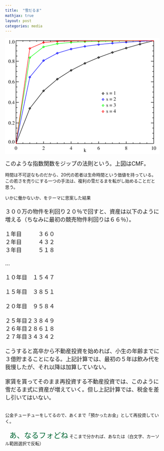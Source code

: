 ```yaml
---
title:  "雪だるま"
mathjax: true
layout: post
categories: media
---
```


![Zipf_distribution_CMF](/assets/Media/Images/Zipf_distribution_CMF.png)

<span style="font-size:large">このような指数関数をジップの法則という。上図はCMF。</span>

時間は不可逆なものだから、20代の若者は生命時間という価値を持っている。この若さを売りにする一つの手法は、複利の雪だるまを転がし始めることだと思う。

いかに働かないか、をテーマに思案した結果
<span style="font-size:large"><br><br>３００万の物件を利回り２０％で回すと、資産は以下のように増える（ちなみに最初の競売物件利回りは６６％）。<br><br>１年目　　　３６０<br>２年目　　　４３２<br>３年目　　　５１８<br><br>…<br><br>１０年目　１５４７<br><br>１５年目　３８５１<br><br>２０年目　９５８４<br><br>２５年目２３８４９<br>２６年目２８６１８<br>２７年目３４３４２<br><br>こうすると高卒から不動産投資を始めれば、小生の年齢までに３億貯まることになる。上記計算では、最初の５年は飲み代を我慢したが、それ以降は加算していない。<br><br>家賃を貰ってそのまま再投資する不動産投資では、このように雪だるま式に資産が増えていく。但し上記計算では、税金を差し引いてはいない。<br><br></span>


公金チューチューをしてるので、あくまで「預かったお金」として再投資していく。
<br><br>　<span style="color:#006633"><span style="font-size:x-large;">あ、なるフォどね</span></span>
そこまで分かれば、あなたは（白文字、カーソル範囲選択で反転）<br><br><span style="color:transparent"><span style="font-size:x-large;">　立派なキチガイです（一般的な意味で）<br></span></span><br><br>
